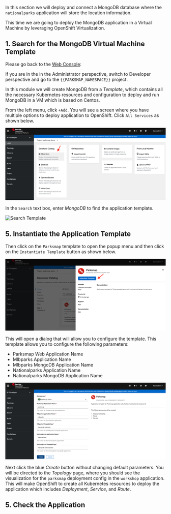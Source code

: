 In this section we will deploy and connect a MongoDB database where the
`nationalparks` application will store the location information.

This time we are going to deploy the MongoDB application in a Virtual Machine 
by leveraging OpenShift Virtualization.   


## 1.  Search for the MongoDB Virtual Machine Template

Please go back to the [Web Console](http://console-openshift-console.{{cluster_subdomain}}/k8s/cluster/projects):

If you are in the in the Administrator perspective, switch to Developer 
perspective and go to the `{{PARKSMAP_NAMESPACE}}` project. 

In this module we will create MongoDB from a *Template*, which contains all the necessary Kubernetes 
resources and configuration to deploy and run MongoDB in a VM which is based on Centos.

From the left menu, click `+Add`. You will see a screen where you have 
multiple options to deploy application to OpenShift. Click `All Services` as shown below.

![Service Catalog](img/parksmap-all-services.png)  

In the `Search` text box, enter *MongoDB* 
to find the application template. 


![Search Template](img/)  

## 5. Instantiate the Application Template

Then click on the `Parksmap` template to open the popup menu 
and then click on the `Instantiate Template` button as shown below.


![Instantiate Template](img/parksmap-instantiate-template.png)  

This will open a dialog that will allow you to configure the template. 
This template allows you to configure the following parameters:

- Parksmap Web Application Name
- Mlbparks Application Name
- Mlbparks MongoDB Application Name
- Nationalparks Application Name
- Nationalparks MongoDB Application Name

![Configure Template](img/parksmap-application-template.png)  

Next click the blue *Create* button without changing default parameters. 
You will be directed to the *Topology* page, where you should see 
the visualization for the `parksmap` deployment config in the `workshop` application. 
This will make OpenShift to create all Kubernetes resources to deploy 
the application which includes *Deployment*, *Service*, and *Route*.


## 5. Check the Application
